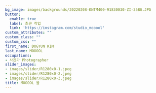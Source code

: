 ```yaml
---
bg_image: images/backgrounds/20220208-KNTM400-91830030-ZI-35BG.JPG
button:
  enable: true
  label: 최근 작업
  link: 'https://instagram.com/studio_mooool'
custom_attributes: ""
custom_class: ""
custom_css: ""
first_name: DOGYUN KIM
last_name: MOOOOL
occupations:
- 사진가 Photographer
slider_images:
- images/slider/R1280x0-1.jpeg
- images/slider/R1280x0-2.jpeg
- images/slider/R1280x0-3.jpeg
title: MOOOOL 물
---
```

